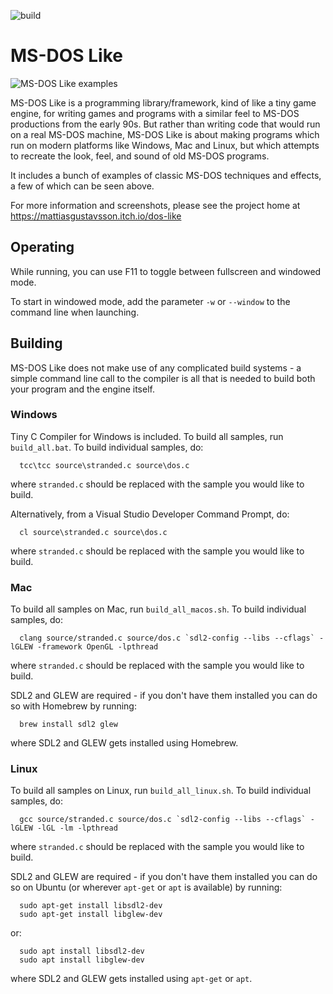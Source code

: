 ![build](https://github.com/mattiasgustavsson/dos-like/workflows/build/badge.svg)

# MS-DOS Like

![MS-DOS Like examples](dos-like.jpg)

MS-DOS Like is a programming library/framework, kind of like a tiny game engine, for writing games and programs with a similar feel to MS-DOS productions from the early 90s. But rather than writing code that would run on a real MS-DOS machine, MS-DOS Like is about making programs which run on modern platforms like Windows, Mac and Linux, but which attempts to recreate the look, feel, and sound of old MS-DOS programs. 

It includes a bunch of examples of classic MS-DOS techniques and effects, a few of which can be seen above.

For more information and screenshots, please see the project home at https://mattiasgustavsson.itch.io/dos-like


## Operating

While running, you can use F11 to toggle between fullscreen and windowed mode.

To start in windowed mode, add the parameter `-w` or `--window` to the command line when launching.


## Building

MS-DOS Like does not make use of any complicated build systems - a simple command line call to the compiler is
all that is needed to build both your program and the engine itself.


### Windows

Tiny C Compiler for Windows is included. To build all samples, run `build_all.bat`.
To build individual samples, do:
```
  tcc\tcc source\stranded.c source\dos.c
```  
where `stranded.c` should be replaced with the sample you would like to build.

Alternatively, from a Visual Studio Developer Command Prompt, do:
```
  cl source\stranded.c source\dos.c
```  
where `stranded.c` should be replaced with the sample you would like to build.


### Mac

To build all samples on Mac, run `build_all_macos.sh`.
To build individual samples, do:
```
  clang source/stranded.c source/dos.c `sdl2-config --libs --cflags` -lGLEW -framework OpenGL -lpthread
```
where `stranded.c` should be replaced with the sample you would like to build.

SDL2 and GLEW are required - if you don't have them installed you can do so with Homebrew by running:
```
  brew install sdl2 glew  
```
where SDL2 and GLEW gets installed using Homebrew.


### Linux

To build all samples on Linux, run `build_all_linux.sh`.
To build individual samples, do:
```
  gcc source/stranded.c source/dos.c `sdl2-config --libs --cflags` -lGLEW -lGL -lm -lpthread
```
where `stranded.c` should be replaced with the sample you would like to build.

SDL2 and GLEW are required - if you don't have them installed you can do so on Ubuntu (or wherever `apt-get` or `apt` is available) by running:
```
  sudo apt-get install libsdl2-dev
  sudo apt-get install libglew-dev
```
or:
```
  sudo apt install libsdl2-dev
  sudo apt install libglew-dev
```
where SDL2 and GLEW gets installed using `apt-get` or `apt`.
